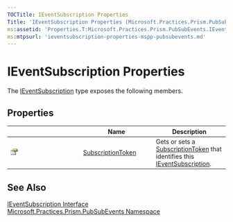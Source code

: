 ```yaml
---
TOCTitle: IEventSubscription Properties
Title: 'IEventSubscription Properties (Microsoft.Practices.Prism.PubSubEvents)'
ms:assetid: 'Properties.T:Microsoft.Practices.Prism.PubSubEvents.IEventSubscription'
ms:mtpsurl: 'ieventsubscription-properties-mspp-pubsubevents.md'
---
```


# IEventSubscription Properties

The [IEventSubscription](/patterns-practices/reference/ieventsubscription-interface-mspp-pubsubevents) type exposes the following members.

## Properties

<table>
<colgroup>
<col width="33%" />
<col width="33%" />
<col width="33%" />
</colgroup>
<thead>
<tr class="header">
<th> </th>
<th>Name</th>
<th>Description</th>
</tr>
</thead>
<tbody>
<tr class="odd">
<td><img src="/patterns-practices/reference/images/pubproperty.gif" alt="Public property"/></td>
<td><a href="/patterns-practices/reference/ieventsubscription-subscriptiontoken-property-mspp-pubsubevents" data-raw-source="[SubscriptionToken](/patterns-practices/reference/ieventsubscription-subscriptiontoken-property-mspp-pubsubevents)">SubscriptionToken</a></td>
<td><div class="summary">
Gets or sets a <a href="/patterns-practices/reference/ieventsubscription-subscriptiontoken-property-mspp-pubsubevents" data-raw-source="[SubscriptionToken](/patterns-practices/reference/ieventsubscription-subscriptiontoken-property-mspp-pubsubevents)">SubscriptionToken</a> that identifies this <a href="/patterns-practices/reference/ieventsubscription-interface-mspp-pubsubevents" data-raw-source="[IEventSubscription] (/patterns-practices/reference/ieventsubscription-interface-mspp-pubsubevents)">IEventSubscription</a>.
</div></td>
</tr>
</tbody>
</table>

## See Also

[IEventSubscription Interface](/patterns-practices/reference/ieventsubscription-interface-mspp-pubsubevents)  
[Microsoft.Practices.Prism.PubSubEvents Namespace ](/patterns-practices/reference/mspp-pubsubevents-namespace)